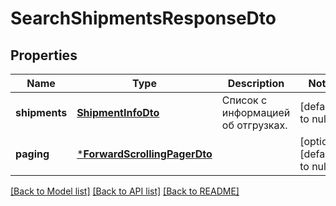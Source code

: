 # SearchShipmentsResponseDto

## Properties
Name | Type | Description | Notes
------------ | ------------- | ------------- | -------------
**shipments** | [**ShipmentInfoDto**](ShipmentInfoDTO.md) | Список с информацией об отгрузках. | [default to null]
**paging** | [***ForwardScrollingPagerDto**](ForwardScrollingPagerDTO.md) |  | [optional] [default to null]

[[Back to Model list]](../README.md#documentation-for-models) [[Back to API list]](../README.md#documentation-for-api-endpoints) [[Back to README]](../README.md)



